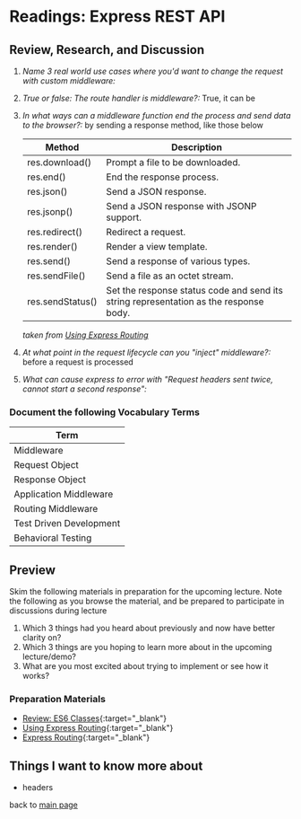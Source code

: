 # Readings: Express REST API

## Review, Research, and Discussion

1. _Name 3 real world use cases where you'd want to change the request with custom middleware:_
1. _True or false: The route handler is middleware?:_ True, it can be
1. _In what ways can a middleware function end the process and send data to the browser?:_ by sending a response method, like those below

   | Method           | Description                                                                           |
   | ---------------- | ------------------------------------------------------------------------------------- |
   | res.download()   | Prompt a file to be downloaded.                                                       |
   | res.end()        | End the response process.                                                             |
   | res.json()       | Send a JSON response.                                                                 |
   | res.jsonp()      | Send a JSON response with JSONP support.                                              |
   | res.redirect()   | Redirect a request.                                                                   |
   | res.render()     | Render a view template.                                                               |
   | res.send()       | Send a response of various types.                                                     |
   | res.sendFile()   | Send a file as an octet stream.                                                       |
   | res.sendStatus() | Set the response status code and send its string representation as the response body. |

   _taken from [Using Express Routing](https://expressjs.com/en/guide/routing.html)_

1. _At what point in the request lifecycle can you "inject" middleware?:_ before a request is processed <!-- honestly not sure if this is correct -->
1. _What can cause express to error with "Request headers sent twice, cannot start a second response":_

### Document the following Vocabulary Terms

| Term                    |
| ----------------------- |
| Middleware              |
| Request Object          |
| Response Object         |
| Application Middleware  |
| Routing Middleware      |
| Test Driven Development |
| Behavioral Testing      |

## Preview

Skim the following materials in preparation for the upcoming lecture. Note the following as you browse the material, and be prepared to participate in discussions during lecture

1. Which 3 things had you heard about previously and now have better clarity on?
1. Which 3 things are you hoping to learn more about in the upcoming lecture/demo?
1. What are you most excited about trying to implement or see how it works?

### Preparation Materials

- [Review: ES6 Classes](https://developer.mozilla.org/en-US/docs/Web/JavaScript/Reference/Classes){:target="\_blank"}
- [Using Express Routing](https://expressjs.com/en/guide/routing.html){:target="\_blank"}
- [Express Routing](https://scotch.io/tutorials/learn-to-use-the-new-router-in-expressjs-4){:target="\_blank"}

## Things I want to know more about

- headers

back to [main page](README.md)
